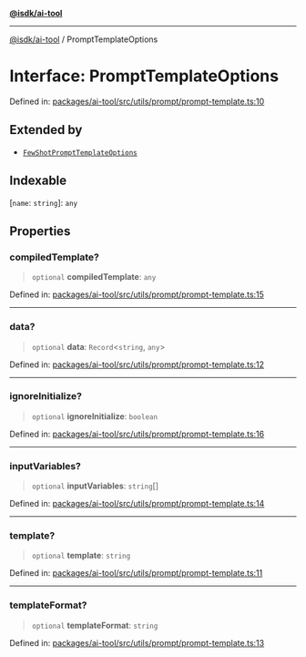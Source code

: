 [**@isdk/ai-tool**](../README.md)

***

[@isdk/ai-tool](../globals.md) / PromptTemplateOptions

# Interface: PromptTemplateOptions

Defined in: [packages/ai-tool/src/utils/prompt/prompt-template.ts:10](https://github.com/isdk/ai-tool.js/blob/83a1524a1644365964efc043a7a7991d8fd46b49/src/utils/prompt/prompt-template.ts#L10)

## Extended by

- [`FewShotPromptTemplateOptions`](FewShotPromptTemplateOptions.md)

## Indexable

\[`name`: `string`\]: `any`

## Properties

### compiledTemplate?

> `optional` **compiledTemplate**: `any`

Defined in: [packages/ai-tool/src/utils/prompt/prompt-template.ts:15](https://github.com/isdk/ai-tool.js/blob/83a1524a1644365964efc043a7a7991d8fd46b49/src/utils/prompt/prompt-template.ts#L15)

***

### data?

> `optional` **data**: `Record`\<`string`, `any`\>

Defined in: [packages/ai-tool/src/utils/prompt/prompt-template.ts:12](https://github.com/isdk/ai-tool.js/blob/83a1524a1644365964efc043a7a7991d8fd46b49/src/utils/prompt/prompt-template.ts#L12)

***

### ignoreInitialize?

> `optional` **ignoreInitialize**: `boolean`

Defined in: [packages/ai-tool/src/utils/prompt/prompt-template.ts:16](https://github.com/isdk/ai-tool.js/blob/83a1524a1644365964efc043a7a7991d8fd46b49/src/utils/prompt/prompt-template.ts#L16)

***

### inputVariables?

> `optional` **inputVariables**: `string`[]

Defined in: [packages/ai-tool/src/utils/prompt/prompt-template.ts:14](https://github.com/isdk/ai-tool.js/blob/83a1524a1644365964efc043a7a7991d8fd46b49/src/utils/prompt/prompt-template.ts#L14)

***

### template?

> `optional` **template**: `string`

Defined in: [packages/ai-tool/src/utils/prompt/prompt-template.ts:11](https://github.com/isdk/ai-tool.js/blob/83a1524a1644365964efc043a7a7991d8fd46b49/src/utils/prompt/prompt-template.ts#L11)

***

### templateFormat?

> `optional` **templateFormat**: `string`

Defined in: [packages/ai-tool/src/utils/prompt/prompt-template.ts:13](https://github.com/isdk/ai-tool.js/blob/83a1524a1644365964efc043a7a7991d8fd46b49/src/utils/prompt/prompt-template.ts#L13)
